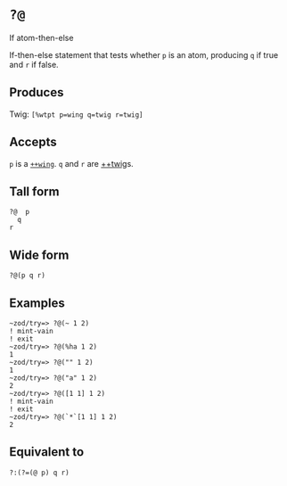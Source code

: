 `?@`
====

If atom-then-else

If-then-else statement that tests whether `p` is an atom, producing `q` if true and `r` if false.

Produces
--------

Twig: `[%wtpt p=wing q=twig r=twig]`

Accepts
-------

`p` is a [`++wing`](). `q` and `r` are [++twig]()s.

Tall form
---------

    ?@  p
      q
    r

Wide form
---------

    ?@(p q r)

Examples
--------

    ~zod/try=> ?@(~ 1 2)
    ! mint-vain
    ! exit
    ~zod/try=> ?@(%ha 1 2)
    1
    ~zod/try=> ?@("" 1 2)
    1
    ~zod/try=> ?@("a" 1 2)
    2
    ~zod/try=> ?@([1 1] 1 2)
    ! mint-vain
    ! exit
    ~zod/try=> ?@(`*`[1 1] 1 2)
    2 

Equivalent to
-------------

    ?:(?=(@ p) q r)

